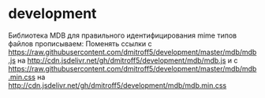 # development
Библиотека MDB
для правильного идентифицирования mime типов файлов прописываем:
Поменять ссылки с <br>
https://raw.githubusercontent.com/dmitroff5/development/master/mdb/mdb.js
на
http://cdn.jsdelivr.net/gh/dmitroff5/development/mdb/mdb.js
и с
https://raw.githubusercontent.com/dmitroff5/development/master/mdb/mdb.min.css 
на
http://cdn.jsdelivr.net/gh/dmitroff5/development/mdb/mdb.min.css
